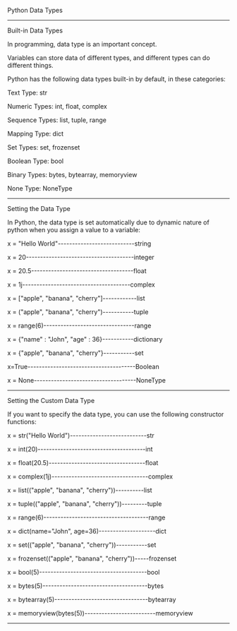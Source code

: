 Python Data Types

----------------------------------------------------------------------------------------------------------
Built-in Data Types

In programming, data type is an important concept.

Variables can store data of different types, and different types can do different things.

Python has the following data types built-in by default, in these categories:

Text Type:	str

Numeric Types:	int, float, complex

Sequence Types:	list, tuple, range

Mapping Type:	dict

Set Types:	set, frozenset

Boolean Type:	bool

Binary Types:	bytes, bytearray, memoryview

None Type:	NoneType

------------------------------------------------------------------------------------------------------------

Setting the Data Type

In Python, the data type is set automatically due to dynamic nature of python when you assign a value to a variable:

x = "Hello World"---------------------------string

x = 20--------------------------------------integer

x = 20.5------------------------------------float

x = 1j--------------------------------------complex

x = ["apple", "banana", "cherry"]------------list

x = ("apple", "banana", "cherry")-----------tuple

x = range(6)--------------------------------range

x = {"name" : "John", "age" : 36}-----------dictionary

x = {"apple", "banana", "cherry"}-----------set

x=True--------------------------------------Boolean

x = None------------------------------------NoneType

----------------------------------------------------------------------------------------------------------


Setting the Custom Data Type

If you want to specify the data type, you can use the following constructor functions:

x = str("Hello World")---------------------------str	

x = int(20)--------------------------------------int	

x = float(20.5)----------------------------------float

x = complex(1j)----------------------------------complex

x = list(("apple", "banana", "cherry"))----------list	

x = tuple(("apple", "banana", "cherry"))---------tuple

x = range(6)-------------------------------------range	

x = dict(name="John", age=36)--------------------dict	

x = set(("apple", "banana", "cherry"))-----------set

x = frozenset(("apple", "banana", "cherry"))-----frozenset	

x = bool(5)--------------------------------------bool

x = bytes(5)-------------------------------------bytes

x = bytearray(5)---------------------------------bytearray	

x = memoryview(bytes(5))-------------------------memoryview

--------------------------------------------------------------------------------------------------------------------